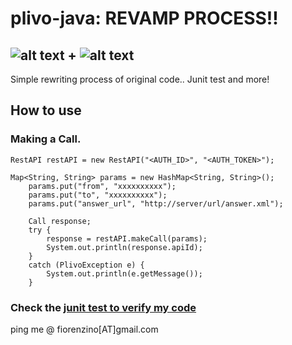 plivo-java: REVAMP PROCESS!!
=========================


![alt text](https://s3.amazonaws.com/new-ui-cms-plivo/img/logo-119x36.png "Plivo") + ![alt text](http://utdream.org/assets/content/ThumbsUp.jpg "Java")
-----------

Simple rewriting process of original code.. Junit test and more!



How to use
----------

### Making a Call.
	RestAPI restAPI = new RestAPI("<AUTH_ID>", "<AUTH_TOKEN>");

  	Map<String, String> params = new HashMap<String, String>();
		params.put("from", "xxxxxxxxxx");
		params.put("to", "xxxxxxxxxx");
		params.put("answer_url", "http://server/url/answer.xml");

		Call response;
		try {
			response = restAPI.makeCall(params);
			System.out.println(response.apiId);
		} 
		catch (PlivoException e) {
			System.out.println(e.getMessage());
		}
 
### Check the [junit test to verify my code](https://github.com/fiorenzino/plivo-java/tree/master/src/test/java/com/plivo/test)


ping me @ fiorenzino[AT]gmail.com


